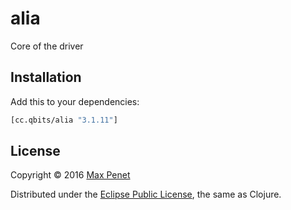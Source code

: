# alia

Core of the driver

## Installation

Add this to your dependencies:

```clojure
[cc.qbits/alia "3.1.11"]
```

## License

Copyright © 2016 [Max Penet](http://twitter.com/mpenet)

Distributed under the
[Eclipse Public License](http://www.eclipse.org/legal/epl-v10.html),
the same as Clojure.
